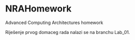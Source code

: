 # NRAHomework
Advanced Computing Architectures homework


Riješenje prvog domaceg rada nalazi se na branchu Lab_01.
